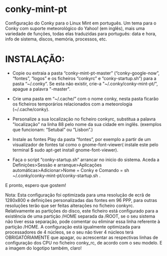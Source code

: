 # conky-mint-pt

Configuração do Conky para o Linux Mint em português.
Um tema para o Conky com suporte meteorológico do Yahoo! (em inglês), mais uma variedade de funções, todas elas traduzidas para português: data e hora, info de sistema, discos, memória, processos, etc.

# INSTALAÇÃO:

- Copie ou extraia a pasta “conky-mint-pt-master” (“conky-google-now”, “fontes”, “logos” e os ficheiros “conkyrc” e “conky-startup.sh”)  para a pasta “~/.conky”. Se esta não existir, crie-a "~/.conky/conky-mint-pt/", apague a palavra "-master".

- Crie uma pasta em “~/.cache/” com o nome conky, nesta pasta ficarão os ficheiros temporários relacionados com a meteorologia (~/.cache/conky).

- Personalize a sua localização no ficheiro conkyrc, substitua a palavra "localização" na linha 88 pelo nome da sua cidade em inglês. (exemplos que funcionam: “Setubal” ou “Lisbon”.)

- Instale as fontes Play da pasta “fontes”, por exemplo a partir de um visualizador de fontes tal como o gnome-font-viewer( instale este pelo terminal $ sudo apt-get install gnome-font-viewer).

- Faça o script “conky-startup.sh” arrancar no inicio do sistema.
Aceda a Definições>Sessão e arranque>Aplicações automáticas>Adicionar>Nome = Conky e Comando = sh ~/.conky/conky-mint-pt/conky-startup.sh .

E pronto, espero que gostem!

Nota: Esta configuração foi optimizada para uma resolução de ecrã de 1280x800 e definições personalizadas das fontes em 96 PPP, para outras resoluções terão que ser feitas alterações no ficheiro conkyrc.
Relativamente as partições do disco, este ficheiro está configurado para a existência de uma partição /HOME separada da /ROOT, se o seu sistema não tiver essa separação, pode comentar ou eliminar essa linha referente à partição /HOME.
A configuração está igualmente optimizada para processadores de 4 núcleos, se o seu não tiver 4 núcleos terá OBRIGATÓRIAMENTE que apagar, ou acrescentar as respectivas linhas de configuração dos CPU no ficheiro conky_rc, de acordo com o seu modelo. E a imagem do logotipo também, claro!

